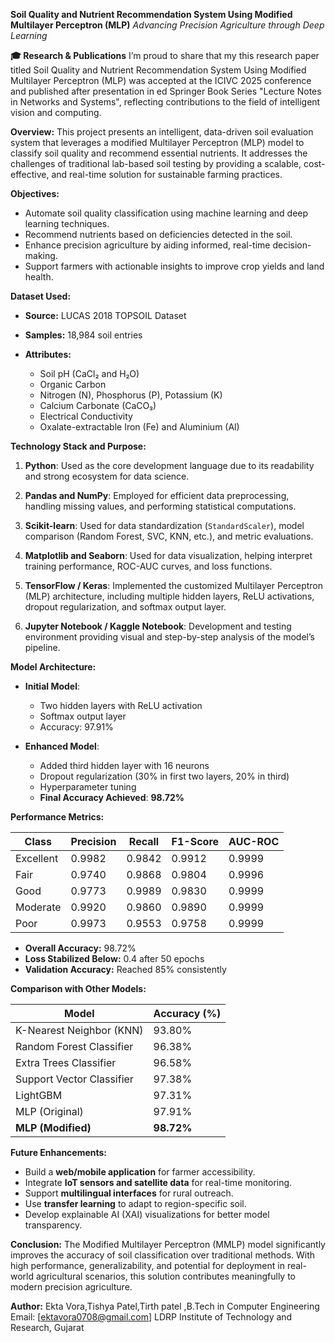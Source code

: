 **Soil Quality and Nutrient Recommendation System Using Modified Multilayer Perceptron (MLP)**
*Advancing Precision Agriculture through Deep Learning*

**🎓 Research & Publications**
I’m proud to share that my this research paper titled Soil Quality and Nutrient Recommendation System Using Modified Multilayer Perceptron (MLP) was accepted at the ICIVC 2025 conference and published after presentation in ed Springer Book Series "Lecture Notes in Networks and Systems", reflecting contributions to the field of intelligent vision and computing.

**Overview:**
This project presents an intelligent, data-driven soil evaluation system that leverages a modified Multilayer Perceptron (MLP) model to classify soil quality and recommend essential nutrients. It addresses the challenges of traditional lab-based soil testing by providing a scalable, cost-effective, and real-time solution for sustainable farming practices.

**Objectives:**

* Automate soil quality classification using machine learning and deep learning techniques.
* Recommend nutrients based on deficiencies detected in the soil.
* Enhance precision agriculture by aiding informed, real-time decision-making.
* Support farmers with actionable insights to improve crop yields and land health.

**Dataset Used:**

* **Source:** LUCAS 2018 TOPSOIL Dataset
* **Samples:** 18,984 soil entries
* **Attributes:**

  * Soil pH (CaCl₂ and H₂O)
  * Organic Carbon
  * Nitrogen (N), Phosphorus (P), Potassium (K)
  * Calcium Carbonate (CaCO₃)
  * Electrical Conductivity
  * Oxalate-extractable Iron (Fe) and Aluminium (Al)

**Technology Stack and Purpose:**

1. **Python**:
   Used as the core development language due to its readability and strong ecosystem for data science.

2. **Pandas and NumPy**:
   Employed for efficient data preprocessing, handling missing values, and performing statistical computations.

3. **Scikit-learn**:
   Used for data standardization (`StandardScaler`), model comparison (Random Forest, SVC, KNN, etc.), and metric evaluations.

4. **Matplotlib and Seaborn**:
   Used for data visualization, helping interpret training performance, ROC-AUC curves, and loss functions.

5. **TensorFlow / Keras**:
   Implemented the customized Multilayer Perceptron (MLP) architecture, including multiple hidden layers, ReLU activations, dropout regularization, and softmax output layer.

6. **Jupyter Notebook / Kaggle Notebook**:
   Development and testing environment providing visual and step-by-step analysis of the model’s pipeline.

**Model Architecture:**

* **Initial Model**:

  * Two hidden layers with ReLU activation
  * Softmax output layer
  * Accuracy: 97.91%

* **Enhanced Model**:

  * Added third hidden layer with 16 neurons
  * Dropout regularization (30% in first two layers, 20% in third)
  * Hyperparameter tuning
  * **Final Accuracy Achieved**: **98.72%**

**Performance Metrics:**

| Class     | Precision | Recall | F1-Score | AUC-ROC |
| --------- | --------- | ------ | -------- | ------- |
| Excellent | 0.9982    | 0.9842 | 0.9912   | 0.9999  |
| Fair      | 0.9740    | 0.9868 | 0.9804   | 0.9996  |
| Good      | 0.9773    | 0.9989 | 0.9830   | 0.9999  |
| Moderate  | 0.9920    | 0.9860 | 0.9890   | 0.9999  |
| Poor      | 0.9973    | 0.9553 | 0.9758   | 0.9999  |

* **Overall Accuracy:** 98.72%
* **Loss Stabilized Below:** 0.4 after 50 epochs
* **Validation Accuracy:** Reached 85% consistently

**Comparison with Other Models:**

| Model                     | Accuracy (%) |
| ------------------------- | ------------ |
| K-Nearest Neighbor (KNN)  | 93.80%       |
| Random Forest Classifier  | 96.38%       |
| Extra Trees Classifier    | 96.58%       |
| Support Vector Classifier | 97.38%       |
| LightGBM                  | 97.31%       |
| MLP (Original)            | 97.91%       |
| **MLP (Modified)**        | **98.72%**   |


**Future Enhancements:**

* Build a **web/mobile application** for farmer accessibility.
* Integrate **IoT sensors and satellite data** for real-time monitoring.
* Support **multilingual interfaces** for rural outreach.
* Use **transfer learning** to adapt to region-specific soil.
* Develop explainable AI (XAI) visualizations for better model transparency.


**Conclusion:**
The Modified Multilayer Perceptron (MMLP) model significantly improves the accuracy of soil classification over traditional methods. With high performance, generalizability, and potential for deployment in real-world agricultural scenarios, this solution contributes meaningfully to modern precision agriculture.

**Author:**
Ekta Vora,Tishya Patel,Tirth patel ,B.Tech in Computer Engineering
Email: [ektavora0708@gmail.com]
LDRP Institute of Technology and Research, Gujarat

